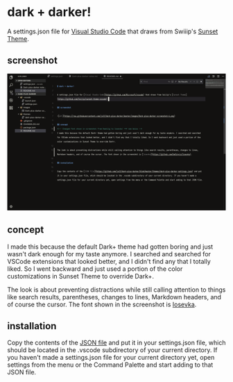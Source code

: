 # dark + darker!

A settings.json file for [Visual Studio Code](https://github.com/Microsoft/vscode) that draws from Swiiip's [Sunset Theme](https://github.com/Swiiip/sunset-theme-vscode).

## screenshot

![alt](https://raw.githubusercontent.com/jx22/dark-plus-darker/master/images/Dark-plus-darker-screenshot-7.png)

## concept

I made this because the default Dark+ theme had gotten boring and just wasn't dark enough for my taste anymore. I searched and searched for VSCode extensions that looked better, and I didn't find any that I totally liked. So I went backward and just used a portion of the color customizations in Sunset Theme to override Dark+.

The look is about preventing distractions while still calling attention to things like search results, parentheses, changes to lines, Markdown headers, and of course the cursor. The font shown in the screenshot is [Iosevka](https://github.com/be5invis/Iosevka).

## installation

Copy the contents of the [JSON file](https://github.com/jx22/dark-plus-darker/blob/master/themes/dark-plus-darker-settings.json) and put it in your settings.json file, which should be located in the .vscode subdirectory of your current directory. If you haven't made a settings.json file for your current directory yet, open settings from the menu or the Command Palette and start adding to that JSON file.